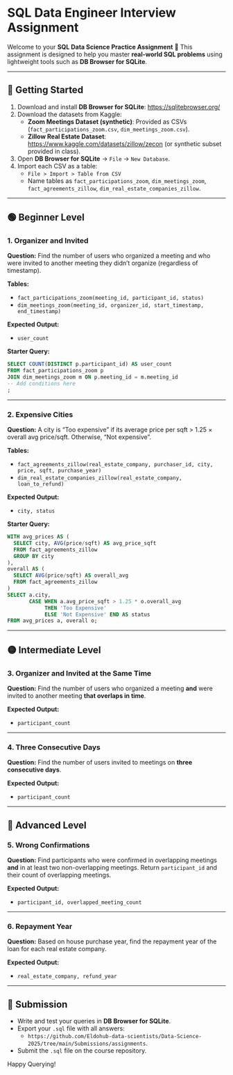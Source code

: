 # SQL Data Engineer Interview Assignment

Welcome to your **SQL Data Science Practice Assignment** 🎯
This assignment is designed to help you master **real-world SQL problems** using lightweight tools such as **DB Browser for SQLite**.

---

## 📌 Getting Started
1. Download and install **DB Browser for SQLite**: https://sqlitebrowser.org/
2. Download the datasets from Kaggle:
   - **Zoom Meetings Dataset (synthetic)**: Provided as CSVs (`fact_participations_zoom.csv`, `dim_meetings_zoom.csv`).
   - **Zillow Real Estate Dataset**: https://www.kaggle.com/datasets/zillow/zecon (or synthetic subset provided in class).
3. Open **DB Browser for SQLite** → `File` → `New Database`.
4. Import each CSV as a table:
   - `File > Import > Table from CSV`
   - Name tables as `fact_participations_zoom`, `dim_meetings_zoom`, `fact_agreements_zillow`, `dim_real_estate_companies_zillow`.

---

## 🟢 Beginner Level

### 1. Organizer and Invited
**Question:**
Find the number of users who organized a meeting and who were invited to another meeting they didn’t organize (regardless of timestamp).

**Tables:**
- `fact_participations_zoom(meeting_id, participant_id, status)`
- `dim_meetings_zoom(meeting_id, organizer_id, start_timestamp, end_timestamp)`

**Expected Output:**
- `user_count`

**Starter Query:**
```sql
SELECT COUNT(DISTINCT p.participant_id) AS user_count
FROM fact_participations_zoom p
JOIN dim_meetings_zoom m ON p.meeting_id = m.meeting_id
-- Add conditions here
;
```

---

### 2. Expensive Cities
**Question:**
A city is “Too expensive” if its average price per sqft > 1.25 × overall avg price/sqft. Otherwise, “Not expensive”.

**Tables:**
- `fact_agreements_zillow(real_estate_company, purchaser_id, city, price, sqft, purchase_year)`
- `dim_real_estate_companies_zillow(real_estate_company, loan_to_refund)`

**Expected Output:**
- `city, status`

**Starter Query:**
```sql
WITH avg_prices AS (
  SELECT city, AVG(price/sqft) AS avg_price_sqft
  FROM fact_agreements_zillow
  GROUP BY city
),
overall AS (
  SELECT AVG(price/sqft) AS overall_avg
  FROM fact_agreements_zillow
)
SELECT a.city,
       CASE WHEN a.avg_price_sqft > 1.25 * o.overall_avg
            THEN 'Too Expensive'
            ELSE 'Not Expensive' END AS status
FROM avg_prices a, overall o;
```

---

## 🟡 Intermediate Level

### 3. Organizer and Invited at the Same Time
**Question:**
Find the number of users who organized a meeting **and** were invited to another meeting **that overlaps in time**.

**Expected Output:**
- `participant_count`

---

### 4. Three Consecutive Days
**Question:**
Find the number of users invited to meetings on **three consecutive days**.

**Expected Output:**
- `participant_count`

---

## 🔴 Advanced Level

### 5. Wrong Confirmations
**Question:**
Find participants who were confirmed in overlapping meetings **and** in at least two non-overlapping meetings. Return `participant_id` and their count of overlapping meetings.

**Expected Output:**
- `participant_id, overlapped_meeting_count`

---

### 6. Repayment Year
**Question:**
Based on house purchase year, find the repayment year of the loan for each real estate company.

**Expected Output:**
- `real_estate_company, refund_year`

---

## 🎯 Submission
- Write and test your queries in **DB Browser for SQLite**.
- Export your `.sql` file with all answers:
  - `https://github.com/Eldohub-data-scientists/Data-Science-2025/tree/main/Submissions/assignments`.
- Submit the `.sql` file on the course repository.

Happy Querying!
